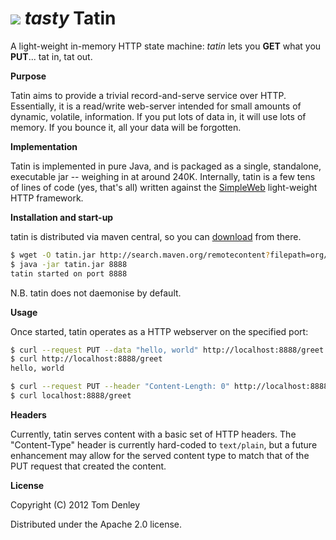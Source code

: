 [![][logo]][website] *tasty*
Tatin
=====

A light-weight in-memory HTTP state machine: *tatin* lets you __GET__ what you __PUT__... tat in, tat out.

__Purpose__

Tatin aims to provide a trivial record-and-serve service over HTTP.  Essentially, it is a read/write web-server intended for small amounts of dynamic, volatile, information.  If you put lots of data in, it will use lots of memory.  If you bounce it, all your data will be forgotten.

__Implementation__

Tatin is implemented in pure Java, and is packaged as a single, standalone, executable jar -- weighing in at around 240K.  Internally, tatin is a few tens of lines of code (yes, that's all) written against the [SimpleWeb] light-weight HTTP framework.

__Installation and start-up__

tatin is distributed via maven central, so you can [download] from there.
```bash
$ wget -O tatin.jar http://search.maven.org/remotecontent?filepath=org/netmelody/tatin/tatin/0.0.2/tatin-0.0.2.jar
$ java -jar tatin.jar 8888
tatin started on port 8888
```
N.B. tatin does not daemonise by default.

__Usage__

Once started, tatin operates as a HTTP webserver on the specified port:
```bash
$ curl --request PUT --data "hello, world" http://localhost:8888/greet
$ curl http://localhost:8888/greet
hello, world

$ curl --request PUT --header "Content-Length: 0" http://localhost:8888/greet
$ curl localhost:8888/greet

```

__Headers__

Currently, tatin serves content with a basic set of HTTP headers.  The "Content-Type" header is currently hard-coded to `text/plain`, but a future enhancement may allow for the served content type to match that of the PUT request that created the content.

__License__

Copyright (C) 2012 Tom Denley

Distributed under the Apache 2.0 license.

[logo]: https://raw.github.com/netmelody/tatin/master/tatin.png
[website]: http://netmelody.org/tatin
[download]: http://search.maven.org/#search%7Cga%7C1%7Cg%3A%22org.netmelody.tatin%22
[SimpleWeb]: http://www.simpleframework.org

